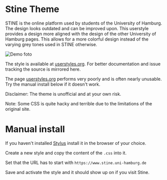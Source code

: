 # Stine Theme
STINE is the online platform used by students of the University of Hamburg. The design looks outdated and can be improved upon. This userstyle provides a design more aligned with the design of the other University of Hamburg pages. This allows for a more colorful design instead of the varying grey tones used in STINE otherwise.

![Demo foto](https://userstyles.org/style_screenshots/174975_after.png?r=1592381261)

The style is available at [userstyles.org](https://userstyles.org/styles/174975/modern-stine-theme). For better documentation and issue tracking the source is mirrored here. 

The page [userstyles.org](https://userstyles.org) performs very poorly and is often nearly unusable. Try the manual install below if it doesn't work. 

Disclaimer: The theme is unofficial and at your own risk.

Note: Some CSS is quite hacky and terrible due to the limitations of the original site.

# Manual install
If you haven't installed [Stylus](https://github.com/openstyles/stylus) install it in the browser of your choice.

Create a new style and copy the content of the `.css` into it. 

Set that the URL has to start with `https://www.stine.uni-hamburg.de`

Save and activate the style and it should show up on if you visit Stine.

